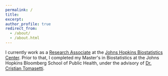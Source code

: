 ```yaml
---
permalink: /
title: 
excerpt: 
author_profile: true
redirect_from: 
  - /about/
  - /about.html
---
```



I currently work as a [Research Associate](https://www.jhsph.edu/faculty/directory/profile/4075/yifan-zhang) at the [Johns Hopkins Biostatistics Center](https://www.jhsph.edu/research/centers-and-institutes/johns-hopkins-biostatistics-center/). Prior to that, I completed my Master's in Biostatistics at the Johns Hopkins Bloomberg School of Public Health, under the advisory of [Dr. Cristian Tomasetti](https://www.cristiantomasetti.com/).
